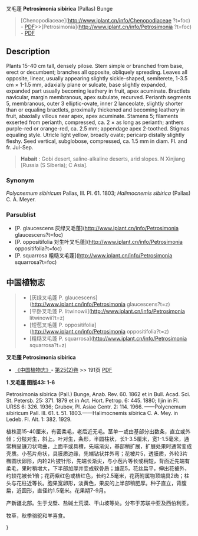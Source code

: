 叉毛蓬 **Petrosimonia sibirica** (Pallas) Bunge

> [Chenopodiaceae](http://www.iplant.cn/info/Chenopodiaceae ?t=foc) - [PDF](http://iplant.cn/foc/pdf/Chenopodiaceae.pdf)>>[Petrosimonia](http://www.iplant.cn/info/Petrosimonia ?t=foc) - [PDF](http://www.iplant.cn/foc/pdf/Petrosimonia.pdf)

## Description

Plants 15-40 cm tall, densely pilose. Stem simple or branched from base, erect or decumbent; branches all opposite, obliquely spreading. Leaves all opposite, linear, usually appearing slightly sickle-shaped, semiterete, 1-3.5 cm × 1-1.5 mm, adaxially plane or sulcate, base slightly expanded, expanded part usually becoming leathery in fruit, apex acuminate. Bractlets navicular, margin membranous, apex subulate, recurved. Perianth segments 5, membranous, outer 3 elliptic-ovate, inner 2 lanceolate, slightly shorter than or equaling bractlets, proximally thickened and becoming leathery in fruit, abaxially villous near apex, apex acuminate. Stamens 5; filaments exserted from perianth, compressed, ca. 2 × as long as perianth; anthers purple-red or orange-red, ca. 2.5 mm; appendage apex 2-toothed. Stigmas equaling style. Utricle light yellow, broadly ovate; pericarp distally slightly fleshy. Seed vertical, subglobose, compressed, ca. 1.5 mm in diam. Fl. and fr. Jul-Sep.

> **Habait** : 
> Gobi desert, saline-alkaline deserts, arid slopes. N Xinjiang [Russia (S Siberia); C Asia].

### Synonym
*Polycnemum* *sibiricum* Pallas, Ill. Pl. 61. 1803; *Halimocnemis* *sibirica* (Pallas) C. A. Meyer.

### Parsublist

* [P.  glaucescens  灰绿叉毛蓬](http://www.iplant.cn/info/Petrosimonia glaucescens?t=foc)
* [P.  oppositifolia  对生叶叉毛蓬](http://www.iplant.cn/info/Petrosimonia oppositifolia?t=foc)
* [P.  squarrosa  粗糙叉毛蓬](http://www.iplant.cn/info/Petrosimonia squarrosa?t=foc)

## 中国植物志

> * [灰绿叉毛蓬  P.  glaucescens](http://www.iplant.cn/info/Petrosimonia glaucescens?t=z)
> * [平卧叉毛蓬  P.  litwinowii](http://www.iplant.cn/info/Petrosimonia litwinowii?t=z)
> * [短苞叉毛蓬  P.  oppositifolia](http://www.iplant.cn/info/Petrosimonia oppositifolia?t=z)
> * [粗糙叉毛蓬  P.  squarrosa](http://www.iplant.cn/info/Petrosimonia squarrosa?t=z)

**叉毛蓬 Petrosimonia sibirica**

* [《中国植物志》](http://www.iplant.cn/frps)- [第25(2)卷](http://www.iplant.cn/frps/vol/25(2)) >> 191页 [PDF](http://www.iplant.cn/frps/pdf/25(2)/191.pdf)

**1.叉毛蓬 图版43: 1-6**

Petrosimonia sibirica (Pall.) Bunge, Anab. Rev. 60. 1862 et in Bull. Acad. Sci. St. Petersb. 25: 371. 1879 et in Act. Hort. Petrop. 6: 445. 1880; Iljin in Fl. URSS 6: 326. 1936; Grubov, Pl. Asiae Centr. 2: 114. 1966. ——Polycnemum sibiricum Pall. Ill. 61. t. 51. 1803.——Halimocnemis sibirica C. A. Mey. in Ledeb. Fl. Alt. 1: 382. 1929.

植株高15-40厘米，有密柔毛，老后近无毛。茎单一或由基部分出数条，直立或外倾；分枝对生，斜上。叶对生，条形，半圆柱状，长1-3.5厘米，宽1-1.5毫米，通常稍呈镰刀状弯曲，上面平或具槽，先端渐尖，基部稍扩展，扩展处果时通常变成壳质。小苞片舟状，具膜质边缘，先端钻状并外弯；花被片5，透膜质，外轮3片椭圆状卵形，内轮2片披针形，先端长渐尖，与小苞片等长或稍短，背面近先端有柔毛，果时稍增大，下半部加厚并变成软骨质；雄蕊5，花丝扁平，伸出花被外，约较花被长1倍；花药紫红色或桔红色，长约2.5毫米，花药附属物顶端具2齿；柱头与花柱近等长。胞果宽卵形，淡黄色，果皮的上半部稍肥厚。种子直立，背腹扁，近圆形，直径约1.5毫米。花果期7-9月。

产新疆北部。生于戈壁、盐碱土荒漠、干山坡等处。分布于苏联中亚及西伯利亚。

牧草，秋季骆驼和羊喜食。

}